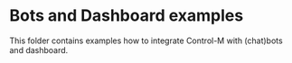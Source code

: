 # Bots and Dashboard examples

This folder contains examples how to integrate Control-M with (chat)bots and dashboard.
